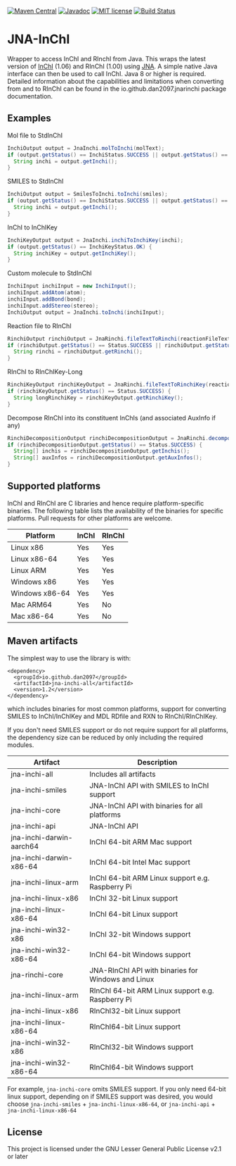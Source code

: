 [![Maven Central](https://img.shields.io/maven-central/v/io.github.dan2097/jna-inchi-all.svg?label=Maven%20Central)](https://search.maven.org/search?q=g:%22io.github.dan2097%22%20AND%20a:%22jna-inchi-all%22)
[![Javadoc](https://javadoc.io/badge/io.github.dan2097/jna-inchi-api.svg)](https://javadoc.io/doc/io.github.dan2097/jna-inchi-api)
[![MIT license](https://img.shields.io/badge/License-LGPLv2.1-blue.svg)](https://opensource.org/licenses/LGPL-2.1)
[![Build Status](https://github.com/dan2097/jna-inchi/workflows/ci_build/badge.svg)](https://github.com/dan2097/jna-inchi/actions)

# JNA-InChI
Wrapper to access InChI and RInchI from Java. This wraps the latest version of [InChI](https://www.inchi-trust.org/) (1.06) and RInChI (1.00) using [JNA](https://github.com/java-native-access/jna).
A simple native Java interface can then be used to call InChI.
Java 8 or higher is required.
Detailed information about the capabilities and limitations when converting from and to RInChI can be found in the io.github.dan2097.jnarinchi package documentation.

## Examples
Mol file to StdInChI
```java
InchiOutput output = JnaInchi.molToInchi(molText);
if (output.getStatus() == InchiStatus.SUCCESS || output.getStatus() == InchiStatus.WARNING) {
  String inchi = output.getInchi();
}
```

SMILES to StdInChI
```java
InchiOutput output = SmilesToInchi.toInchi(smiles);
if (output.getStatus() == InchiStatus.SUCCESS || output.getStatus() == InchiStatus.WARNING) {
  String inchi = output.getInchi();
}
```

InChI to InChIKey
```java
InchiKeyOutput output = JnaInchi.inchiToInchiKey(inchi);
if (output.getStatus() == InchiKeyStatus.OK) {
  String inchiKey = output.getInchiKey();
}
```

Custom molecule to StdInChI
```java
InchiInput inchiInput = new InchiInput();
inchiInput.addAtom(atom);
inchiInput.addBond(bond);
inchiInput.addStereo(stereo);
InchiOutput output = JnaInchi.toInchi(inchiInput);
```

Reaction file to RInChI
```java
RinchiOutput rinchiOutput = JnaRinchi.fileTextToRinchi(reactionFileText);
if (rinchiOutput.getStatus() == Status.SUCCESS || rinchiOutput.getStatus() == Status.WARNING) {
  String rinchi = rinchiOutput.getRinchi();
}
```

RInChI to RInChIKey-Long
```java
RinchiKeyOutput rinchiKeyOutput = JnaRinchi.fileTextToRinchiKey(reactionFileText, RinchiKeyType.LONG);
if (rinchiKeyOutput.getStatus() == Status.SUCCESS) {
  String longRinchiKey = rinchiKeyOutput.getRinchiKey();
}
```

Decompose RInChI into its constituent InChIs (and associated AuxInfo if any)
```java
RinchiDecompositionOutput rinchiDecompositionOutput = JnaRinchi.decomposeRinchi(rinchi, rauxInfo);
if (rinchiDecompositionOutput.getStatus() == Status.SUCCESS) {
  String[] inchis = rinchiDecompositionOutput.getInchis();
  String[] auxInfos = rinchiDecompositionOutput.getAuxInfos();
}
```

## Supported platforms
InChI and RInChI are C libraries and hence require platform-specific binaries.
The following table lists the availability of the binaries for specific platforms.
Pull requests for other platforms are welcome.

| Platform       | InChI | RInChI |
|----------------|-------|--------|
| Linux x86      | Yes   | Yes    |
| Linux x86-64   | Yes   | Yes    |
| Linux ARM      | Yes   | Yes    |
| Windows x86    | Yes   | Yes    |
| Windows x86-64 | Yes   | Yes    |
| Mac ARM64      | Yes   | No     |
| Mac x86-64     | Yes   | No     |

## Maven artifacts
The simplest way to use the library is with:
```
<dependency>
  <groupId>io.github.dan2097</groupId>
  <artifactId>jna-inchi-all</artifactId>
  <version>1.2</version>
</dependency>
```
which includes binaries for most common platforms, support for converting SMILES to InChI/InChIKey and MDL RDfile and RXN to RInChI/RInChIKey.

If you don't need SMILES support or do not require support for all platforms, the dependency size can be reduced by only including the required modules.

| Artifact                 | Description                                       |
|--------------------------|---------------------------------------------------|
| jna-inchi-all            | Includes all artifacts                            |
| jna-inchi-smiles         | JNA-InChI API with SMILES to InChI support        |
| jna-inchi-core           | JNA-InChI API with binaries for all  platforms    |
| jna-inchi-api            | JNA-InChI API                                     |
| jna-inchi-darwin-aarch64 | InChI 64-bit ARM Mac support                      |
| jna-inchi-darwin-x86-64  | InChI 64-bit Intel Mac support                    |
| jna-inchi-linux-arm      | InChI 64-bit ARM Linux support e.g. Raspberry Pi  |
| jna-inchi-linux-x86      | InChI 32-bit Linux support                        |
| jna-inchi-linux-x86-64   | InChI 64-bit Linux support                        |
| jna-inchi-win32-x86      | InChI 32-bit Windows support                      |
| jna-inchi-win32-x86-64   | InChI 64-bit Windows support                      |
| jna-rinchi-core          | JNA-RInChI API with binaries for Windows and Linux|
| jna-inchi-linux-arm      | RInChI 64-bit ARM Linux support e.g. Raspberry Pi |
| jna-inchi-linux-x86      | RInChI32-bit Linux support                        |
| jna-inchi-linux-x86-64   | RInChI64-bit Linux support                        |
| jna-inchi-win32-x86      | RInChI32-bit Windows support                      |
| jna-inchi-win32-x86-64   | RInChI64-bit Windows support                      |

For example, `jna-inchi-core` omits SMILES support. If you only need 64-bit linux support, depending on if SMILES support was desired, you would choose `jna-inchi-smiles` + `jna-inchi-linux-x86-64`, or `jna-inchi-api` + `jna-inchi-linux-x86-64`

## License
This project is licensed under the GNU Lesser General Public License v2.1 or later
